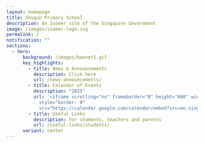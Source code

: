 ```yaml
---
layout: homepage
title: Shuqun Primary School
description: An Isomer site of the Singapore Government
image: /images/isomer-logo.svg
permalink: /
notification: ""
sections:
  - hero:
      background: /images/banner1.gif
      key_highlights:
        - title: News & Announcements
          description: Click here
          url: /news-announcements/
        - title: Calendar of Events
          description: "2025"
          url: '<iframe scrolling="no" frameborder="0" height="600" width="800"
            style="border: 0"
            src="https://calendar.google.com/calendar/embed?src=en.singapore%23holiday%40group.v.calendar.google.com&ctz=Asia%2FSingapore"></iframe>'
        - title: Useful Links
          description: For students, teachers and parents
          url: /useful-links/students/
      variant: center
---
```

